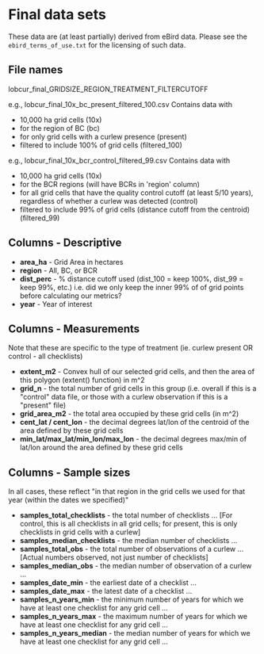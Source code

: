# Final data sets

These data are (at least partially) derived from eBird data.
Please see the `ebird_terms_of_use.txt` for the licensing of such data.

## File names

lobcur_final_GRIDSIZE_REGION_TREATMENT_FILTERCUTOFF

e.g., lobcur_final_10x_bc_present_filtered_100.csv
Contains data with 
- 10,000 ha grid cells (10x)
- for the region of BC (bc)
- for only grid cells with a curlew presence (present)
- filtered to include 100% of grid cells (filtered_100)

e.g., lobcur_final_10x_bcr_control_filtered_99.csv
Contains data with
- 10,000 ha grid cells (10x)
- for the BCR regions (will have BCRs in 'region' column)
- for all grid cells that have the quality control cutoff (at least 5/10 years), regardless of whether a curlew was detected (control)
- filtered to include 99% of grid cells (distance cutoff from the centroid) (filtered_99)

## Columns - Descriptive

- **area_ha** - Grid Area in hectares
- **region** - All, BC, or BCR
- **dist_perc** - % distance cutoff used (dist_100 = keep 100%, dist_99 = keep 99%, etc.) i.e. did we only keep the inner 99% of of grid points before calculating our metrics?
- **year** - Year of interest

## Columns - Measurements
Note that these are specific to the type of treatment (ie. curlew present OR control - all checklists)

- **extent_m2** - Convex hull of our selected grid cells, and then the area of this polygon (extent() function) in m^2
- **grid_n** - the total number of grid cells in this group (i.e. overall if this is a "control" data file, or those with a curlew observation if this is a "present" file)
- **grid_area_m2** - the total area occupied by these grid cells (in m^2)
- **cent_lat / cent_lon** - the decimal degrees lat/lon of the centroid of the area defined by these grid cells
- **min_lat/max_lat/min_lon/max_lon** - the decimal degrees max/min of lat/lon around the area defined by these grid cells

## Columns - Sample sizes
In all cases, these reflect "in that region in the grid cells we used for that year (within the dates we specified)"
 
- **samples_total_checklists** - the total number of checklists …  [For control, this is all checklists in all grid cells; for present, this is only checklists in grid cells with a curlew]
- **samples_median_checklists** - the median number of checklists …
- **samples_total_obs** - the total number of observations of a curlew … [Actual numbers observed, not just number of checklists]
- **samples_median_obs** - the median number of observation of a curlew …
- **samples_date_min** - the earliest date of a checklist …
- **samples_date_max** - the latest date of a checklist …
- **samples_n_years_min** - the minimum number of years for which we have at least one checklist for any grid cell …
- **samples_n_years_max** - the maximum number of years for which we have at least one checklist for any grid cell …
- **samples_n_years_median** - the median number of years for which we have at least one checklist for any grid cell …

